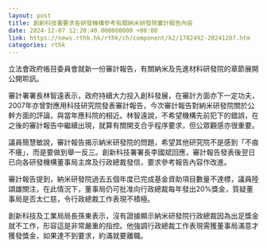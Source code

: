 ```yaml
---
layout: post
title: 創新科技署要求各研發機構參考有關納米研發院審計報告內容
date: 2024-12-07 12:20:40.000000000 +08:00
link: https://news.rthk.hk/rthk/ch/component/k2/1782492-20241207.htm
categories: rthk
---
```


立法會政府帳目委員會就新一份審計報告，有關納米及先進材料研發院的章節展開公開聆訊。

審計署署長林智遠表示，政府持續大力投入創科發展，在審計方面亦下一定功夫，2007年亦曾對應用科技研究院發表審計報告，今次審計報告對納米研發院關於公幹方面的評論，與當年應科院的相近。林智遠說，不希望機構先前犯下的錯誤，在之後的審計報告中繼續出現，就算有關開支合乎程序要求，但公眾觀感亦很重要。

議員簡慧敏說，審計報告揭示納米研發院的問題，希望其他研究院不是感到「不痕不癢」，而是要做到舉一反三。創新科技署署長李國斌回應，審計報告發表後翌日已向各研發機構董事局主席及行政總裁發信，要求參考報告內容作改進。

審計報告提到，納米研發院過去五個年度已完成基金資助項目數量不達標，議員陸頌雄關注，在此情況下，董事局仍可批准向行政總裁每年發出20%獎金，質疑董事局是否太仁慈，令行政總裁工作表現不積極。

創新科技及工業局局長孫東表示，沒有證據顯示納米研發院行政總裁因為出足獎金就不工作，形容這是非常嚴重的指控。他強調行政總裁工作表現需獲董事局滿意才獲發獎金，如果達不到要求，約滿就要離職。
